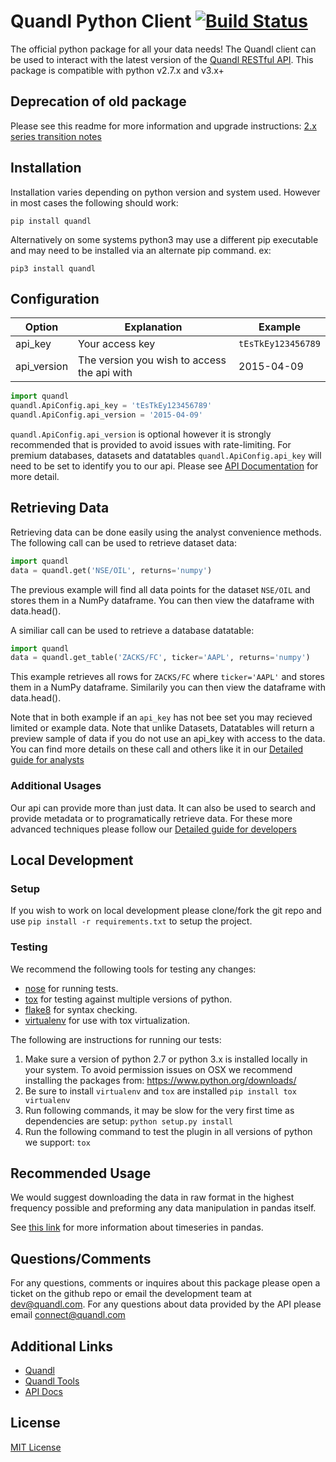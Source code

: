 # Quandl Python Client [![Build Status](https://travis-ci.org/quandl/quandl-python.svg?branch=master)](https://travis-ci.org/quandl/quandl-python)

The official python package for all your data needs! The Quandl client can be used to interact with the latest version of the [Quandl RESTful API](https://www.quandl.com/docs/api). This package is compatible with python v2.7.x and v3.x+

## Deprecation of old package

Please see this readme for more information and upgrade instructions: [2.x series transition notes](./2_SERIES_UPGRADE.md)

## Installation

Installation varies depending on python version and system used. However in most cases the following should work:

```shell
pip install quandl
```

Alternatively on some systems python3 may use a different pip executable and may need to be installed via an alternate pip command. ex:

```shell
pip3 install quandl
```

## Configuration

| Option | Explanation | Example |
|---|---|---|
| api_key | Your access key | `tEsTkEy123456789` | Used to identify who you are and provide more access. |
| api_version | The version you wish to access the api with | 2015-04-09 | Can be used to test your code against the latest version without committing to it. |

```python
import quandl
quandl.ApiConfig.api_key = 'tEsTkEy123456789'
quandl.ApiConfig.api_version = '2015-04-09'
```

`quandl.ApiConfig.api_version` is optional however it is strongly recommended that is provided to avoid issues with rate-limiting. For premium databases, datasets and datatables `quandl.ApiConfig.api_key` will need to be set to identify you to our api. Please see [API Documentation](https://www.quandl.com/docs/api) for more detail.

## Retrieving Data

Retrieving data can be done easily using the analyst convenience methods. The following call can be used to retrieve dataset data:

```python
import quandl
data = quandl.get('NSE/OIL', returns='numpy')
```

The previous example will find all data points for the dataset `NSE/OIL` and stores them in a NumPy dataframe. You can then view the dataframe with data.head().

A similiar call can be used to retrieve a database datatable:

```python
import quandl
data = quandl.get_table('ZACKS/FC', ticker='AAPL', returns='numpy')
```

This example retrieves all rows for `ZACKS/FC` where `ticker='AAPL'` and stores them in a NumPy dataframe. Similarily you can then view the dataframe with data.head(). 

Note that in both example if an `api_key` has not bee set you may recieved limited or example data. Note that unlike Datasets, Datatables will return a preview sample of data if you do not use an api_key with access to the data. You can find more details on these call and others like it in our [Detailed guide for analysts](./FOR_ANALYSTS.md) 

### Additional Usages

Our api can provide more than just data. It can also be used to search and provide metadata or to programatically retrieve data. For these more advanced techniques please follow our [Detailed guide for developers](./FOR_DEVELOPERS.md)

## Local Development

### Setup

If you wish to work on local development please clone/fork the git repo and use `pip install -r requirements.txt` to setup the project.

### Testing

We recommend the following tools for testing any changes:

* [nose](https://nose.readthedocs.org/en/latest/) for running tests.
* [tox](https://pypi.python.org/pypi/tox) for testing against multiple versions of python.
* [flake8](https://flake8.readthedocs.org/en/latest/) for syntax checking.
* [virtualenv](https://virtualenv.pypa.io/en/latest/) for use with tox virtualization.

The following are instructions for running our tests:

1. Make sure a version of python 2.7 or python 3.x is installed locally in your system. To avoid permission issues on OSX we recommend installing the packages from: https://www.python.org/downloads/
2. Be sure to install `virtualenv` and `tox` are installed
    `pip install tox virtualenv`
3. Run following commands, it may be slow for the very first time as dependencies are setup:
    `python setup.py install`
4. Run the following command to test the plugin in all versions of python we support:
    `tox`

## Recommended Usage

We would suggest downloading the data in raw format in the highest frequency possible and preforming any data manipulation
in pandas itself.

See [this link](http://pandas.pydata.org/pandas-docs/dev/timeseries.html) for more information about timeseries in pandas.

## Questions/Comments

For any questions, comments or inquires about this package please open a ticket on the github repo or email the development team at <dev@quandl.com>. For any questions about data provided by the API please email connect@quandl.com

## Additional Links

* [Quandl](https://www.quandl.com)
* [Quandl Tools](https://www.quandl.com/tools/api)
* [API Docs](https://www.quandl.com/docs/api)

## License

[MIT License](http://opensource.org/licenses/MIT)
